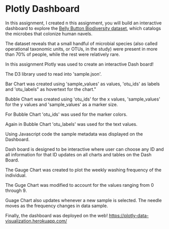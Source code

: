 # Plotly Dashboard

In this assignment, I created n this assignment, you will build an interactive dashboard to explore the [Belly Button Biodiversity dataset](http://robdunnlab.com/projects/belly-button-biodiversity/), which catalogs the microbes that colonize human navels.

The dataset reveals that a small handful of microbial species (also called operational taxonomic units, or OTUs, in the study) were present in more than 70% of people, while the rest were relatively rare.

In this assignment Plotly was used to create an interactive Dash board!

The D3 library used to read into 'sample.json'.

Bar Chart was created using 'sample_values' as values, 'otu_ids' as labels and 'otu_labels" as hovertext for the chart."

Bubble Chart was created using 'otu_ids' for the x values, 'sample_values' for the y values and 'sample_values' as a marker size.

For Bubble Chart 'otu_ids' was used for the marker colors.

Again in  Bubble Chart 'otu_labels' was used for the text values.

Using Javascript code the  sample metadata was displayed on the Dashboard.

Dash board is designed to be interactive where user can choose any ID and all information for that ID updates on all charts and tables on the Dash Board.

The Gauge Chart was created to plot the weekly washing frequency of the individual.

The Guge Chart was modified to account for the values ranging from 0 through 9.

Guage Chart also updates whenever a new sample is selected. The needle moves as the frequency changes in data sample.

Finally, the dashboard was deployed on the web!
https://plotly-data-visualization.herokuapp.com/
